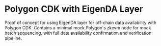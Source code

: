 # Polygon CDK with EigenDA Layer

Proof of concept for using EigenDA layer for off-chain data availability with Polygon CDK.
Contains a minimal mock Polygon's zkevm node for mock batch sequencing, with full data availability confirmation and verification pipeline.
